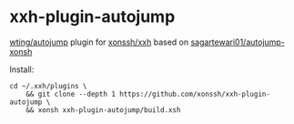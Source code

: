 # xxh-plugin-autojump
[wting/autojump](https://github.com/wting/autojump) plugin for [xonssh/xxh](https://github.com/xonssh/xxh) based on [sagartewari01/autojump-xonsh](https://github.com/sagartewari01/autojump-xonsh)

Install:
```
cd ~/.xxh/plugins \
    && git clone --depth 1 https://github.com/xonssh/xxh-plugin-autojump \
    && xonsh xxh-plugin-autojump/build.xsh
```
